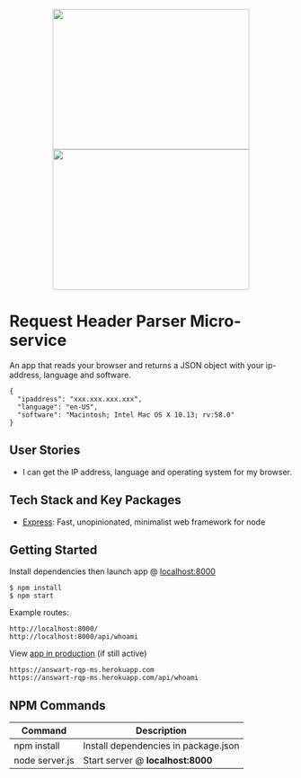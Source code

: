 <p align="center">
  <img src="https://user-images.githubusercontent.com/4269260/51730243-965ef980-202b-11e9-9e32-a45d059de6ca.png" height="250" width="350">
  <img src="https://user-images.githubusercontent.com/4269260/51730245-9828bd00-202b-11e9-9280-f6988eec0afd.png" height="250" width="350">
</p>

# Request Header Parser Micro-service

An app that reads your browser and returns a JSON object with your ip-address, language and software.

```shell
{
  "ipaddress": "xxx.xxx.xxx.xxx",
  "language": "en-US",
  "software": "Macintosh; Intel Mac OS X 10.13; rv:58.0"
}
```

User Stories
------------

- I can get the IP address, language and operating system for my browser.

Tech Stack and Key Packages
---------------------------

* [Express](https://expressjs.com/): Fast, unopinionated, minimalist web framework for node

Getting Started
---------------

Install dependencies then launch app @ [localhost:8000](http://localhost:8000)

```shell
$ npm install
$ npm start
```

Example routes:
```
http://localhost:8000/
http://localhost:8000/api/whoami
```

View [app in production](https://answart-rqp-ms.herokuapp.com) (if still active)

```
https://answart-rqp-ms.herokuapp.com
https://answart-rqp-ms.herokuapp.com/api/whoami
```

NPM Commands
------------

| Command | Description |
| ------- | ----------- |
| npm install | Install dependencies in package.json |
| node server.js | Start server @ **localhost:8000** |
